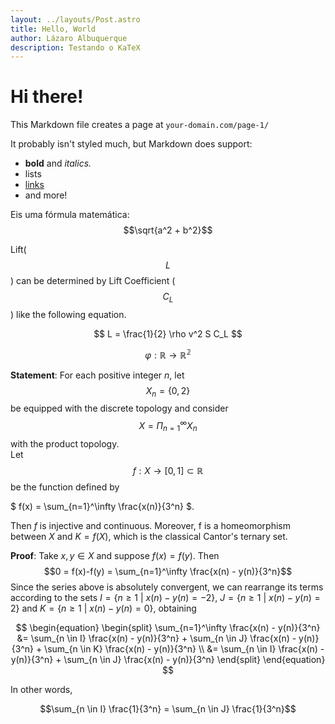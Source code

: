 ```yaml
---
layout: ../layouts/Post.astro
title: Hello, World
author: Lázaro Albuquerque
description: Testando o KaTeX
---
```


# Hi there!

This Markdown file creates a page at `your-domain.com/page-1/`

It probably isn't styled much, but Markdown does support:

-   **bold** and _italics._
-   lists
-   [links](https://astro.build)
-   and more!

Eis uma fórmula matemática: $$\sqrt{a^2 + b^2}$$

Lift($$L$$) can be determined by Lift Coefficient ($$C_L$$) like the following
equation.

$$
L = \frac{1}{2} \rho v^2 S C_L
$$

```math
\varphi: \mathbb{R} \to \mathbb{R^2}
```

**Statement**: For each positive integer $n$, let $$X_n = \{0, 2\}$$ be equipped with the discrete topology and consider $$X = \Pi_{n=1}^{\infty}X_n$$ with the product topology.  
Let $$f : X \to [0, 1] \subset \mathbb{R}$$ be the function defined by

$
f(x) = \sum_{n=1}^\infty \frac{x(n)}{3^n}
$.

Then $f$ is injective and continuous. Moreover, f is a homeomorphism between $X$ and $K = f(X)$, which is the classical Cantor's ternary set.

**Proof**: Take $x, y \in X$ and suppose $f(x)=f(y)$. Then $$0 = f(x)-f(y) = \sum_{n=1}^\infty \frac{x(n) - y(n)}{3^n}$$
Since the series above is absolutely convergent, we can rearrange its terms according to the sets $I = \{ n \ge 1 \ | \ x(n) - y(n) = -2 \}$, $J = \{ n \ge 1 \ | \ x(n) - y(n) = 2 \}$ and $K = \{ n \ge 1 \ | \ x(n) - y(n) = 0 \}$, obtaining

$$
\begin{equation}
\begin{split}
\sum_{n=1}^\infty \frac{x(n) - y(n)}{3^n} &= \sum_{n \in I} \frac{x(n) - y(n)}{3^n} + \sum_{n \in J} \frac{x(n) - y(n)}{3^n} + \sum_{n \in K} \frac{x(n) - y(n)}{3^n} \\
&= \sum_{n \in I} \frac{x(n) - y(n)}{3^n} + \sum_{n \in J} \frac{x(n) - y(n)}{3^n}
\end{split}
\end{equation}
$$

In other words,

$$\sum_{n \in I} \frac{1}{3^n} = \sum_{n \in J} \frac{1}{3^n}$$
